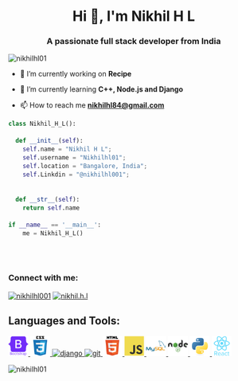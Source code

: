 <h1 align="center">Hi 👋, I'm Nikhil H L</h1>
<h3 align="center">A passionate full stack developer from India</h3>

<p align="left"> <img src="https://komarev.com/ghpvc/?username=nikhilhl01&label=Profile%20views&color=0e75b6&style=flat" alt="nikhilhl01" /> </p>

- 🔭 I’m currently working on **Recipe**

- 🌱 I’m currently learning **C++, Node.js and Django**

- 📫 How to reach me **nikhilhl84@gmail.com**

```python
class Nikhil_H_L():
    
  def __init__(self):
    self.name = "Nikhil H L";
    self.username = "Nikhilhl01";
    self.location = "Bangalore, India";
    self.Linkdin = "@nikhilhl001";
    
  
  def __str__(self):
    return self.name

if __name__ == '__main__':
    me = Nikhil_H_L()
```
<br><br>
<h3 align="left">Connect with me:</h3>
<p align="left">
<a href="https://linkedin.com/in/nikhilhl001" target="blank"><img align="center" src="https://raw.githubusercontent.com/rahuldkjain/github-profile-readme-generator/master/src/images/icons/Social/linked-in-alt.svg" alt="nikhilhl001" height="30" width="40" /></a>
<a href="https://instagram.com/nikhil.h.l" target="blank"><img align="center" src="https://raw.githubusercontent.com/rahuldkjain/github-profile-readme-generator/master/src/images/icons/Social/instagram.svg" alt="nikhil.h.l" height="30" width="40" /></a>
</p>

<h2 align="left">Languages and Tools:</h2>
<p align="left"> <a href="https://getbootstrap.com" target="_blank" rel="noreferrer"> <img src="https://raw.githubusercontent.com/devicons/devicon/master/icons/bootstrap/bootstrap-plain-wordmark.svg" alt="bootstrap" width="40" height="40"/> </a> <a href="https://www.w3schools.com/css/" target="_blank" rel="noreferrer"> <img src="https://raw.githubusercontent.com/devicons/devicon/master/icons/css3/css3-original-wordmark.svg" alt="css3" width="40" height="40"/> </a> <a href="https://www.djangoproject.com/" target="_blank" rel="noreferrer"> <img src="https://cdn.worldvectorlogo.com/logos/django.svg" alt="django" width="40" height="40"/> </a> <a href="https://git-scm.com/" target="_blank" rel="noreferrer"> <img src="https://www.vectorlogo.zone/logos/git-scm/git-scm-icon.svg" alt="git" width="40" height="40"/> </a> <a href="https://www.w3.org/html/" target="_blank" rel="noreferrer"> <img src="https://raw.githubusercontent.com/devicons/devicon/master/icons/html5/html5-original-wordmark.svg" alt="html5" width="40" height="40"/> </a> <a href="https://developer.mozilla.org/en-US/docs/Web/JavaScript" target="_blank" rel="noreferrer"> <img src="https://raw.githubusercontent.com/devicons/devicon/master/icons/javascript/javascript-original.svg" alt="javascript" width="40" height="40"/> </a> <a href="https://www.mysql.com/" target="_blank" rel="noreferrer"> <img src="https://raw.githubusercontent.com/devicons/devicon/master/icons/mysql/mysql-original-wordmark.svg" alt="mysql" width="40" height="40"/> </a> <a href="https://nodejs.org" target="_blank" rel="noreferrer"> <img src="https://raw.githubusercontent.com/devicons/devicon/master/icons/nodejs/nodejs-original-wordmark.svg" alt="nodejs" width="40" height="40"/> </a> <a href="https://www.python.org" target="_blank" rel="noreferrer"> <img src="https://raw.githubusercontent.com/devicons/devicon/master/icons/python/python-original.svg" alt="python" width="40" height="40"/> </a> <a href="https://reactjs.org/" target="_blank" rel="noreferrer"> <img src="https://raw.githubusercontent.com/devicons/devicon/master/icons/react/react-original-wordmark.svg" alt="react" width="40" height="40"/> </a> </p>

<p><img align="center" src="https://github-readme-stats.vercel.app/api/top-langs?username=nikhilhl01&show_icons=true&locale=en&layout=compact" alt="nikhilhl01" /></p>
